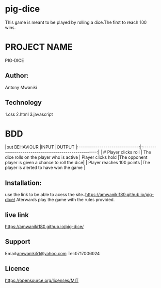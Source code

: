 # pig-dice
This game is meant to be played by rolling a dice.The first to reach 100 wins.
# PROJECT NAME
PIG-DICE

## Author:
Antony Mwaniki


## Technology
1.css
2.html
3.javascript

# BDD
|put BEHAVIOUR 
|INPUT                          |OUTPUT
|:-------------------------------:|:------------------------------------------------------:|
|  # Player clicks roll	        | The dice rolls on the player who is active
| Player clicks hold	           |The opponent player is given a chance to roll the dice|
| Player reaches 100 points    |The player is alerted to have won the game             |


## Installation:
use  the link to be able to acess the site..https://amwaniki180.github.io/pig-dice/
Aterwards play the game with the rules provided.

## live link
https://amwaniki180.github.io/pig-dice/

## Support
Email:amwaniki51@yahoo.com
Tel:0717006024


## Licence

https://opensource.org/licenses/MIT
